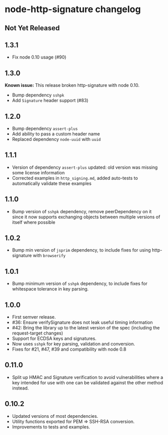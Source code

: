 # node-http-signature changelog

## Not Yet Released

## 1.3.1

- Fix node 0.10 usage (#90)

## 1.3.0

**Known issue:** This release broken http-signature with node 0.10.

- Bump dependency `sshpk`
- Add `Signature` header support (#83)

## 1.2.0

- Bump dependency `assert-plus`
- Add ability to pass a custom header name
- Replaced dependency `node-uuid` with `uuid`

## 1.1.1

- Version of dependency `assert-plus` updated: old version was missing
  some license information
- Corrected examples in `http_signing.md`, added auto-tests to
  automatically validate these examples

## 1.1.0

- Bump version of `sshpk` dependency, remove peerDependency on it since
  it now supports exchanging objects between multiple versions of itself
  where possible

## 1.0.2

- Bump min version of `jsprim` dependency, to include fixes for using
  http-signature with `browserify`

## 1.0.1

- Bump minimum version of `sshpk` dependency, to include fixes for
  whitespace tolerance in key parsing.

## 1.0.0

- First semver release.
- #36: Ensure verifySignature does not leak useful timing information
- #42: Bring the library up to the latest version of the spec (including the 
       request-target changes)
- Support for ECDSA keys and signatures.
- Now uses `sshpk` for key parsing, validation and conversion.
- Fixes for #21, #47, #39 and compatibility with node 0.8

## 0.11.0

- Split up HMAC and Signature verification to avoid vulnerabilities where a
  key intended for use with one can be validated against the other method
  instead.

## 0.10.2

- Updated versions of most dependencies.
- Utility functions exported for PEM => SSH-RSA conversion.
- Improvements to tests and examples.
